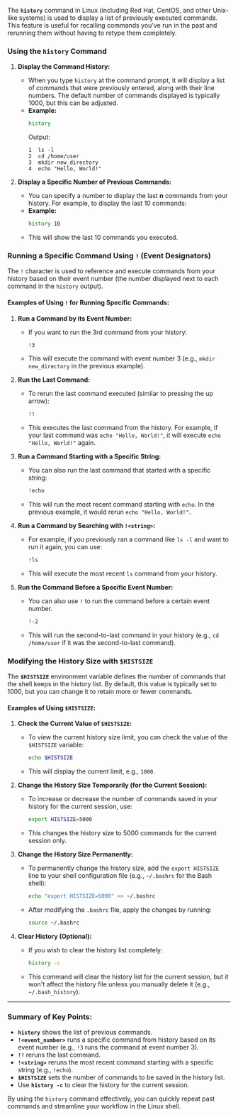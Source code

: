 The **`history`** command in Linux (including Red Hat, CentOS, and other Unix-like systems) is used to display a list of previously executed commands. This feature is useful for recalling commands you've run in the past and rerunning them without having to retype them completely.

### **Using the `history` Command**

1. **Display the Command History:**
   - When you type `history` at the command prompt, it will display a list of commands that were previously entered, along with their line numbers. The default number of commands displayed is typically 1000, but this can be adjusted.
   - **Example:**
     ```bash
     history
     ```
     Output:
     ```
     1  ls -l
     2  cd /home/user
     3  mkdir new_directory
     4  echo "Hello, World!"
     ```

2. **Display a Specific Number of Previous Commands:**
   - You can specify a number to display the last **n** commands from your history. For example, to display the last 10 commands:
   - **Example:**
     ```bash
     history 10
     ```
   - This will show the last 10 commands you executed.

### **Running a Specific Command Using `!` (Event Designators)**

The `!` character is used to reference and execute commands from your history based on their event number (the number displayed next to each command in the `history` output).

#### **Examples of Using `!` for Running Specific Commands:**

1. **Run a Command by its Event Number:**
   - If you want to run the 3rd command from your history:
     ```bash
     !3
     ```
   - This will execute the command with event number 3 (e.g., `mkdir new_directory` in the previous example).

2. **Run the Last Command:**
   - To rerun the last command executed (similar to pressing the up arrow):
     ```bash
     !!
     ```
   - This executes the last command from the history. For example, if your last command was `echo "Hello, World!"`, it will execute `echo "Hello, World!"` again.

3. **Run a Command Starting with a Specific String:**
   - You can also run the last command that started with a specific string:
     ```bash
     !echo
     ```
   - This will run the most recent command starting with `echo`. In the previous example, it would rerun `echo "Hello, World!"`.

4. **Run a Command by Searching with `!<string>`:**
   - For example, if you previously ran a command like `ls -l` and want to run it again, you can use:
     ```bash
     !ls
     ```
   - This will execute the most recent `ls` command from your history.

5. **Run the Command Before a Specific Event Number:**
   - You can also use `!` to run the command before a certain event number.
     ```bash
     !-2
     ```
   - This will run the second-to-last command in your history (e.g., `cd /home/user` if it was the second-to-last command).

### **Modifying the History Size with `$HISTSIZE`**

The **`$HISTSIZE`** environment variable defines the number of commands that the shell keeps in the history list. By default, this value is typically set to 1000, but you can change it to retain more or fewer commands.

#### **Examples of Using `$HISTSIZE`:**

1. **Check the Current Value of `$HISTSIZE`:**
   - To view the current history size limit, you can check the value of the `$HISTSIZE` variable:
     ```bash
     echo $HISTSIZE
     ```
   - This will display the current limit, e.g., `1000`.

2. **Change the History Size Temporarily (for the Current Session):**
   - To increase or decrease the number of commands saved in your history for the current session, use:
     ```bash
     export HISTSIZE=5000
     ```
   - This changes the history size to 5000 commands for the current session only.

3. **Change the History Size Permanently:**
   - To permanently change the history size, add the `export HISTSIZE` line to your shell configuration file (e.g., `~/.bashrc` for the Bash shell):
     ```bash
     echo "export HISTSIZE=5000" >> ~/.bashrc
     ```
   - After modifying the `.bashrc` file, apply the changes by running:
     ```bash
     source ~/.bashrc
     ```

4. **Clear History (Optional):**
   - If you wish to clear the history list completely:
     ```bash
     history -c
     ```
   - This command will clear the history list for the current session, but it won't affect the history file unless you manually delete it (e.g., `~/.bash_history`).

---

### **Summary of Key Points:**

- **`history`** shows the list of previous commands.
- **`!<event_number>`** runs a specific command from history based on its event number (e.g., `!3` runs the command at event number 3).
- **`!!`** reruns the last command.
- **`!<string>`** reruns the most recent command starting with a specific string (e.g., `!echo`).
- **`$HISTSIZE`** sets the number of commands to be saved in the history list.
- Use **`history -c`** to clear the history for the current session.

By using the `history` command effectively, you can quickly repeat past commands and streamline your workflow in the Linux shell.
